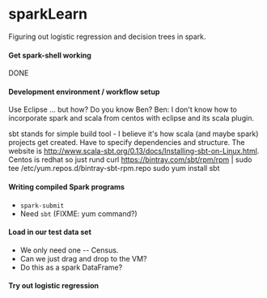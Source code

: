 # sparkLearn

Figuring out logistic regression and decision trees in spark.

#### Get spark-shell working

DONE

#### Development environment / workflow setup

Use Eclipse ... but how?  Do you know Ben?
Ben: I don't know how to incorporate spark and scala from centos with eclipse and its scala plugin.

sbt stands for simple build tool - I believe it's how scala (and maybe spark) projects get created. Have to specify dependencies and structure.
The website is http://www.scala-sbt.org/0.13/docs/Installing-sbt-on-Linux.html. Centos is redhat so just rund
curl https://bintray.com/sbt/rpm/rpm | sudo tee /etc/yum.repos.d/bintray-sbt-rpm.repo
sudo yum install sbt

#### Writing compiled Spark programs

* `spark-submit`
* Need `sbt` (FIXME:  yum command?)

#### Load in our test data set

* We only need one -- Census.
* Can we just drag and drop to the VM?
* Do this as a spark DataFrame?

#### Try out logistic regression


